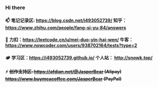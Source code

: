 ### Hi there
#### 📫 笔记记录区: https://blog.csdn.net/i493052739/      知乎：https://www.zhihu.com/people/fang-si-yu-84/answers
#### 🌱 力扣：https://leetcode.cn/u/mei-duo-yin-hai-wen/   牛客：https://www.nowcoder.com/users/938702164/tests?type=2
#### 🏕️ 学习区：https://i493052739.github.io/   个人站： http://snowk.top/
#### ⚡ ~~创作支持区: https://afdian.net/@JasperBear (Alipay) https://www.buymeacoffee.com/JasperBear (PayPal)~~


<!--
**i493052739/i493052739** is a ✨ _special_ ✨ repository 
because its `README.md` (this file) appears on your GitHub profile.
Here are some ideas to get you started:
- 🔭 I’m currently working on ...
- 🌱 I’m currently learning ...
- 👯 I’m looking to collaborate on ...
- 🤔 I’m looking for help with ...
- 💬 Ask me about ...
- 📫 How to reach me: ...
- 😄 Pronouns: ...
- ⚡ Fun fact: ...
-->
